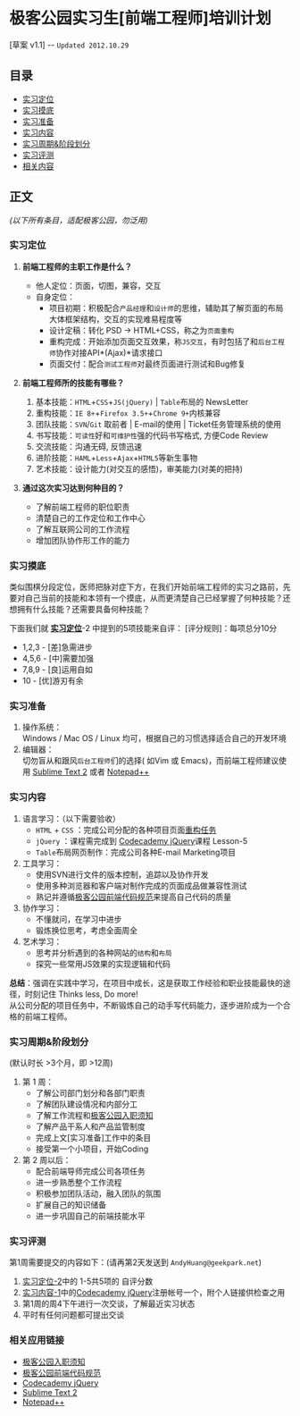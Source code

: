 # 极客公园实习生[前端工程师]培训计划  
[草案 v1.1] -- `Updated 2012.10.29`
## 目录
* [实习定位](#实习定位)
* [实习摸底](#实习摸底)
* [实习准备](#实习准备)
* [实习内容](#实习内容)
* [实习周期&阶段划分](#实习周期和阶段划分)
* [实习评测](#实习评测)
* [相关内容](#相关内容)

## 正文 
 *(以下所有条目，适配极客公园，勿泛用)* 
### 实习定位   

1. **前端工程师的主职工作是什么？**  
    * 他人定位：页面，切图，兼容，交互  
    * 自身定位：
        * 项目初期：积极配合`产品经理`和`设计师`的思维，辅助其了解页面的布局大体框架结构，交互的实现难易程度等
        * 设计定稿：转化 PSD -> HTML+CSS，称之为`页面重构`
        * 重构完成：开始添加页面交互效果，称`JS交互`，有时包括了和`后台工程师`协作对接API*(Ajax)*请求接口
        * 页面交付：配合`测试工程师`对最终页面进行测试和Bug修复
    
2. **前端工程师所的技能有哪些？**
    1. 基本技能：`HTML`+`CSS`+`JS(jQuery)` | `Table`布局的 NewsLetter
    2. 重构技能：`IE 8+`+`Firefox 3.5+`+`Chrome 9+`内核兼容
    3. 团队技能：`SVN`/`Git` 取前者 | E-mail的使用 | Ticket任务管理系统的使用  
    4. 书写技能：`可读性`好和`可维护性`强的代码书写格式, 方便Code Review
    5. 交流技能：沟通无碍, 反馈迅速
    6. 进阶技能：`HAML`+`Less`+`Ajax`+`HTML5`等新生事物
    7. 艺术技能：设计能力(对交互的感悟)，审美能力(对美的把持)

    
3. **通过这次实习达到何种目的？**  
    * 了解前端工程师的职位职责
    * 清楚自己的工作定位和工作中心
    * 了解互联网公司的工作流程
    * 增加团队协作形工作的能力

### 实习摸底

类似围棋分段定位，医师把脉对症下方，在我们开始前端工程师的实习之路前，先要对自己当前的技能和本领有一个摸底，从而更清楚自己已经掌握了何种技能？还想拥有什么技能？还需要具备何种技能？

下面我们就 **[实习定位](#实习定位)**-2 中提到的5项技能来自评：
[评分规则]：每项总分10分

 * 1,2,3 - [差]急需进步
 * 4,5,6 - [中]需要加强
 * 7,8,9 - [良]运用自如
 * 10 - [优]游刃有余

### 实习准备

1. 操作系统：  
    Windows / Mac OS / Linux 均可，根据自己的习惯选择适合自己的开发环境
2. 编辑器：  
    切勿盲从和跟风`后台工程师`们的选择( 如Vim 或 Emacs)，而前端工程师建议使用 [Sublime Text 2] 或者 [Notepad++]

### 实习内容

1. 语言学习：（以下需要验收）
    * `HTML` + `CSS` ：完成公司分配的各种项目页面[重构任务](#实习定位)
    * `jQuery` ：课程需完成到 [Codecademy jQuery]课程 Lesson-5 
    * `Table`布局网页制作：完成公司各种E-mail Marketing项目
2. 工具学习：
    * 使用SVN进行文件的版本控制，追踪以及协作开发
    * 使用多种浏览器和客户端对制作完成的页面成品做兼容性测试
    * 熟记并遵循[极客公园前端代码规范]来提高自己代码的质量
3. 协作学习：
    * 不懂就问，在学习中进步
    * 锻炼换位思考，考虑全面周全
4. 艺术学习：
    * 思考并分析遇到的各种网站的`结构`和`布局`
    * 探究一些常用JS效果的实现逻辑和代码
    
**总结**：强调在实践中学习，在项目中成长，这是获取工作经验和职业技能最快的途径，时刻记住 Thinks less, Do more!  
从公司分配的项目任务中，不断锻炼自己的动手写代码能力，逐步进阶成为一个合格的前端工程师。

### 实习周期&阶段划分

(默认时长 >3个月，即 >12周)

1. 第 1 周：
    * 了解公司部门划分和各部门职责
    * 了解团队建设情况和内部分工
    * 了解工作流程和[极客公园入职须知]
    * 了解产品干系人和产品监管制度
    * 完成上文[实习准备]工作中的条目
    * 接受第一个小项目，开始Coding
2. 第 2 周以后：
    * 配合前端导师完成公司各项任务
    * 进一步熟悉整个工作流程
    * 积极参加团队活动，融入团队的氛围
    * 扩展自己的知识储备
    * 进一步巩固自己的前端技能水平
    
### 实习评测

第1周需要提交的内容如下：(请再第2天发送到 `AndyHuang@geekpark.net`)

1. [实习定位-2](#实习定位)中的 1-5共5项的 自评分数
2. [实习内容-1](#实习内容)中的[Codecademy jQuery]注册帐号一个，附个人链接供检查之用
3. 第1周的周4下午进行一次交谈，了解最近实习状态
4. 平时有任何问题都可提出交谈

### 相关应用链接

* [极客公园入职须知]  
* [极客公园前端代码规范] 
* [Codecademy jQuery]   
* [Sublime Text 2]  
* [Notepad++]  



[极客公园入职须知]: #
[极客公园前端代码规范]: https://github.com/GeekPark/GeekPark-FrontEnd-Standard
[极客公园相关Doc]: https://github.com/GeekPark/Doc
[Codecademy jQuery]: http://www.codecademy.com/tracks/jquery
[Sublime Text 2]: http://www.sublimetext.com/2
[Notepad++]: http://notepad-plus-plus.org/